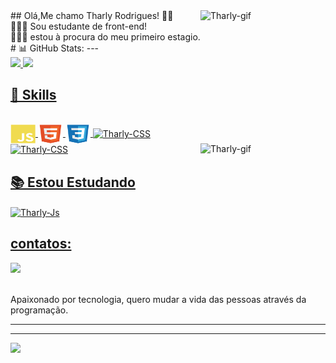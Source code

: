 <div>
 <img align="right" alt="Tharly-gif" height="200" width="200" src="https://camo.githubusercontent.com/682cdd957352ff1f9d3f17d7b02a25cf93d2f3ffb9a8934e20d93e3a6c5df051/68747470733a2f2f7777772e686f7374696e6765722e636f6d2e62722f7475746f72696169732f77702d636f6e74656e742f75706c6f6164732f73697465732f31322f323031392f30352f436f6d6f2d7574696c697a61722d4769742d486f6f6b732d2e706e67"
</div>
## Olá,Me chamo Tharly Rodrigues! 👋🏻 <br>
👨🏻‍💻 Sou estudante de front-end!<br>👨🏻‍💼 estou à procura do meu primeiro estagio. <br>
# 📊 GitHub Stats:
---
<div>
<a href="https://github.com/Tharly">
 <img height="180em" src="https://github-readme-stats.vercel.app/api?username=TharlyRodrigues&show_icons=true&theme=merko&include_all_commits=true&count_private=false"/>
<img height="180em" src="https://github-readme-stats.vercel.app/api/top-langs/?username=TharlyRodrigues&layout=compact&langs_count=7&theme=merko"/>
</div>

 ## 🚀 Skills
 <div style="display: inline_block"><br>
  <img align="center" alt="Tharly-Js" height="30" width="40" src="https://raw.githubusercontent.com/devicons/devicon/master/icons/javascript/javascript-plain.svg">
  <img align="center" alt="Tharly-HTML" height="30" width="40" src="https://raw.githubusercontent.com/devicons/devicon/master/icons/html5/html5-original.svg">
  <img align="center" alt="Tharly-CSS" height="30" width="40" src="https://raw.githubusercontent.com/devicons/devicon/master/icons/css3/css3-original.svg">
    <img align="center" alt="Tharly-CSS" height="30" width="40" src="https://cdn.jsdelivr.net/gh/devicons/devicon/icons/git/git-plain.svg">
   <img align="center" alt="Tharly-CSS" height="30" width="40" src="https://cdn.jsdelivr.net/gh/devicons/devicon/icons/figma/figma-original.svg">
  <img align="right" alt="Tharly-gif" height="200" width="200" src="https://media.tenor.com/2fXbn6Xtt0UAAAAC/software-software-development.gif">
  
</div> 
 
## 📚 Estou Estudando
 <div>
   <img align="center" alt="Tharly-Js" height="30" width="40" src="https://cdn.jsdelivr.net/gh/devicons/devicon/icons/react/react-original.svg" />     
 </div>
 
## contatos:
 </div>
 <div>
 <a href="https://www.linkedin.com/in/tharly-rodrigues-45abb9243/" target="_blank"><img src="https://img.shields.io/badge/-LinkedIn-%230077B5?style=for-the-badge&logo=linkedin&logoColor=white" target="_blank"></a> <br><br>
 
  Apaixonado por tecnologia, quero mudar a vida das pessoas através da programação.
 
 </div>
 
 
  
 
---
---
[![](https://visitcount.itsvg.in/api?id=TharlyRodrigues&icon=0&color=12)](https://visitcount.itsvg.in)
<!-- Proudly created with GPRM ( https://gprm.itsvg.in ) -->

